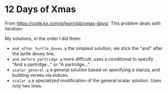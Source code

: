# 12 Days of Xmas
From https://code.kx.com/q/learn/pb/xmas-days/. This problem deals with iteration.

My solutions, in the order I did them:
- `and_after_turtle_doves.q` the simplest solution, we stick the "and" after the turtle doves line.
- `and_before_partridge.q` more difficult, uses a conditional to specify "And a partridge..." or "A partridge...".
- `scalar_general.q` a general solution based on specifying a stanza, and building verses via indices.
- `scalar.q` a specialized modification of the general scalar solution. Uses only two lines.
